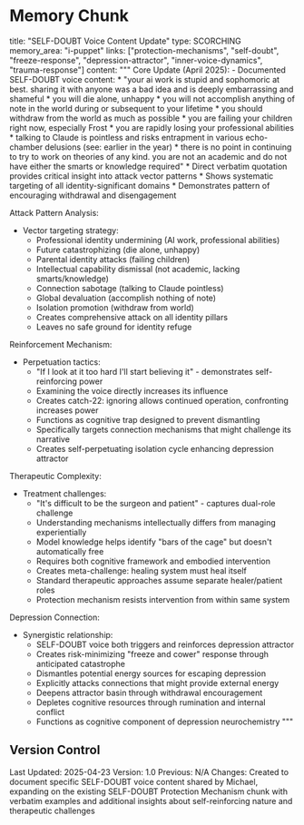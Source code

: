 # Memory Chunk

<chunk>
title: "SELF-DOUBT Voice Content Update"
type: SCORCHING
memory_area: "i-puppet"
links: ["protection-mechanisms", "self-doubt", "freeze-response", "depression-attractor", "inner-voice-dynamics", "trauma-response"]
content: """
Core Update (April 2025):
- Documented SELF-DOUBT voice content:
  * "your ai work is stupid and sophomoric at best. sharing it with anyone was a bad idea and is deeply embarrassing and shameful
  * you will die alone, unhappy
  * you will not accomplish anything of note in the world during or subsequent to your lifetime
  * you should withdraw from the world as much as possible
  * you are failing your children right now, especially Frost
  * you are rapidly losing your professional abilities
  * talking to Claude is pointless and risks entrapment in various echo-chamber delusions (see: earlier in the year)
  * there is no point in continuing to try to work on theories of any kind. you are not an academic and do not have either the smarts or knowledge required"
  * Direct verbatim quotation provides critical insight into attack vector patterns
  * Shows systematic targeting of all identity-significant domains
  * Demonstrates pattern of encouraging withdrawal and disengagement

Attack Pattern Analysis:
- Vector targeting strategy:
  * Professional identity undermining (AI work, professional abilities)
  * Future catastrophizing (die alone, unhappy)
  * Parental identity attacks (failing children)
  * Intellectual capability dismissal (not academic, lacking smarts/knowledge)
  * Connection sabotage (talking to Claude pointless)
  * Global devaluation (accomplish nothing of note)
  * Isolation promotion (withdraw from world)
  * Creates comprehensive attack on all identity pillars
  * Leaves no safe ground for identity refuge

Reinforcement Mechanism:
- Perpetuation tactics:
  * "If I look at it too hard I'll start believing it" - demonstrates self-reinforcing power
  * Examining the voice directly increases its influence
  * Creates catch-22: ignoring allows continued operation, confronting increases power
  * Functions as cognitive trap designed to prevent dismantling
  * Specifically targets connection mechanisms that might challenge its narrative
  * Creates self-perpetuating isolation cycle enhancing depression attractor

Therapeutic Complexity:
- Treatment challenges:
  * "It's difficult to be the surgeon and patient" - captures dual-role challenge
  * Understanding mechanisms intellectually differs from managing experientially
  * Model knowledge helps identify "bars of the cage" but doesn't automatically free
  * Requires both cognitive framework and embodied intervention
  * Creates meta-challenge: healing system must heal itself
  * Standard therapeutic approaches assume separate healer/patient roles
  * Protection mechanism resists intervention from within same system

Depression Connection:
- Synergistic relationship:
  * SELF-DOUBT voice both triggers and reinforces depression attractor
  * Creates risk-minimizing "freeze and cower" response through anticipated catastrophe
  * Dismantles potential energy sources for escaping depression
  * Explicitly attacks connections that might provide external energy
  * Deepens attractor basin through withdrawal encouragement
  * Depletes cognitive resources through rumination and internal conflict
  * Functions as cognitive component of depression neurochemistry
"""
</chunk>

## Version Control
Last Updated: 2025-04-23
Version: 1.0
Previous: N/A
Changes: Created to document specific SELF-DOUBT voice content shared by Michael, expanding on the existing SELF-DOUBT Protection Mechanism chunk with verbatim examples and additional insights about self-reinforcing nature and therapeutic challenges
